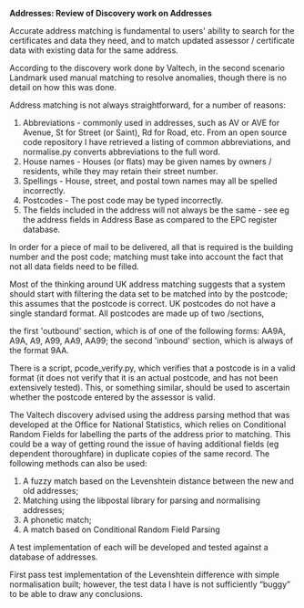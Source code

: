 **Addresses: Review of Discovery work on Addresses**

Accurate address matching is fundamental to users' ability to search for the certificates and data they need, and to match updated assessor / certificate data with existing data for the same address.

According to the discovery work done by Valtech, in the second scenario Landmark used manual matching to resolve anomalies, though there is no detail on how this was done.

Address matching is not always straightforward, for a number of reasons:

1. Abbreviations - commonly used in addresses, such as AV or AVE for Avenue, St for Street (or Saint), Rd for Road, etc. From an open source code repository I have retrieved a listing of common abbreviations, and normalise.py converts abbreviations to the full word. 
2. House names - Houses (or flats) may be given names by owners / residents, while they may retain their street number.
3. Spellings - House, street, and postal town names may all be spelled incorrectly.
4. Postcodes - The post code may be typed incorrectly.
5. The fields included in the address will not always be the same - see eg the address fields in Address Base as compared to the EPC register database.  

In order for a piece of mail to be delivered, all that is required is the building number and the post code; matching must take into account the fact that not all data fields need to be filled.

Most of the thinking around UK address matching suggests that a system should start with filtering the data set to be matched into by the postcode; this assumes that the postcode is correct. UK postcodes do not have a single standard format. All postcodes are made up of two /sections, 

the first 'outbound' section, which is of one of the following forms: AA9A, A9A, A9, A99, AA9, AA99; 
the second 'inbound' section, which is always of the format 9AA.

There is a script, pcode_verify.py, which verifies that a postcode is in a valid format (it does not verify that it is an actual postcode, and has not been extensively tested). This, or something similar, should be used to ascertain whether the postcode entered by the assessor is valid.

The Valtech discovery advised using the address parsing method that was developed at the Office for National Statistics, which relies on Conditional Random Fields for labelling the parts of the address prior to matching. This could be a way of getting round the issue of having additional fields (eg dependent thoroughfare) in duplicate copies of the same record. The following methods can also be used:

1. A fuzzy match based on the Levenshtein distance between the new and old addresses;
2. Matching using the libpostal library for parsing and normalising addresses;
3. A phonetic match;
4. A match based on Conditional Random Field Parsing 

A test implementation of each will be developed and tested against a database of addresses.

First pass test implementation of the Levenshtein difference with simple normalisation built; however, the test data I have is not sufficiently “buggy” to be able to draw any conclusions. 
